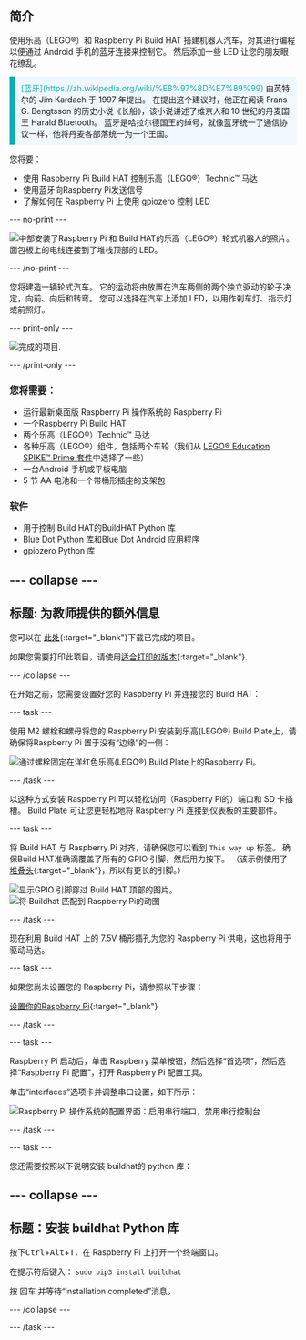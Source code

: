 ## 简介

使用乐高（LEGO®）和 Raspberry Pi Build HAT 搭建机器人汽车，对其进行编程以便通过 Android 手机的蓝牙连接来控制它。 然后添加一些 LED 让您的朋友眼花缭乱。

<p style="border-left: solid; border-width:10px; border-color: #0faeb0; background-color: aliceblue; padding: 10px;">
<span style="color: #0faeb0">[蓝牙](https://zh.wikipedia.org/wiki/%E8%97%8D%E7%89%99)</span> 由英特尔的 Jim Kardach 于 1997 年提出。 在提出这个建议时，他正在阅读 Frans G. Bengtsson 的历史小说《长船》，该小说讲述了维京人和 10 世纪的丹麦国王 Harald Bluetooth。 蓝牙是哈拉尔德国王的绰号，就像蓝牙统一了通信协议一样，他将丹麦各部落统一为一个王国。
</p>

您将要：
+ 使用 Raspberry Pi Build HAT 控制乐高（LEGO®）Technic™ 马达
+ 使用蓝牙向Raspberry Pi发送信号
+ 了解如何在 Raspberry Pi 上使用 gpiozero 控制 LED

--- no-print ---

![中部安装了Raspberry Pi 和 Build HAT的乐高（LEGO®）轮式机器人的照片。 面包板上的电线连接到了堆栈顶部的 LED。](images/lego-bot.gif)

--- /no-print ---

您将建造一辆轮式汽车。 它的运动将由放置在汽车两侧的两个独立驱动的轮子决定，向前、向后和转弯。 您可以选择在汽车上添加 LED，以用作刹车灯、指示灯或前照灯。

--- print-only ---

![完成的项目.](images/buggy.JPG)

--- /print-only ---

### 您将需要：

+ 运行最新桌面版 Raspberry Pi 操作系统的 Raspberry Pi
+ 一个Raspberry Pi Build HAT
+ 两个乐高（LEGO®）Technic™ 马达
+ 各种乐高（LEGO®）组件，包括两个车轮（我们从 [LEGO® Education SPIKE™ Prime 套件](https://education.lego.com/en-gb/product/spike-prime)中选择了一些）
+ 一台Android 手机或平板电脑
+ 5 节 AA 电池和一个带桶形插座的支架包

### 软件

+ 用于控制 Build HAT的BuildHAT Python 库
+ Blue Dot Python 库和Blue Dot Android 应用程序
+ gpiozero Python 库


--- collapse ---
---
标题: 为教师提供的额外信息
---

您可以在 [此处](https://rpf.io/p/en/bt-robot-car-go){:target="_blank"}下载已完成的项目。

如果您需要打印此项目，请使用[适合打印的版本](https://projects.raspberrypi.org/en/projects/bt-robot-car/print){:target="_blank"}.

--- /collapse ---

在开始之前，您需要设置好您的 Raspberry Pi 并连接您的 Build HAT：

--- task ---

使用 M2 螺栓和螺母将您的 Raspberry Pi 安装到乐高(LEGO®) Build Plate上，请确保将Raspberry Pi 置于没有“边缘”的一侧：

 ![通过螺栓固定在洋红色乐高(LEGO®) Build Plate上的Raspberry Pi。](images/build_11.jpg)

--- /task ---

以这种方式安装 Raspberry Pi 可以轻松访问（Raspberry Pi的）端口和 SD 卡插槽。 Build Plate 可让您更轻松地将 Raspberry Pi 连接到仪表板的主要部件。

--- task ---

将 Build HAT 与 Raspberry Pi 对齐，请确保您可以看到 `This way up` 标签。 确保Build HAT准确滴覆盖了所有的 GPIO 引脚，然后用力按下。 （该示例使用了 [堆叠头](https://www.adafruit.com/product/2223){:target="_blank"}，所以有更长的引脚。）

![显示GPIO 引脚穿过 Build HAT 顶部的图片。](images/build_15.jpg) ![将 Buildhat 匹配到 Raspberry Pi的动图](images/haton.gif)

--- /task ---

现在利用 Build HAT 上的 7.5V 桶形插孔为您的 Raspberry Pi 供电，这也将用于驱动马达。

--- task ---

如果您尚未设置您的 Raspberry Pi，请参照以下步骤：

[设置你的Raspberry Pi](https://projects.raspberrypi.org/en/projects/raspberry-pi-setting-up){:target="_blank"}

--- /task ---

--- task ---

Raspberry Pi 启动后，单击 Raspberry 菜单按钮，然后选择“首选项”，然后选择“Raspberry Pi 配置”，打开 Raspberry Pi 配置工具。

单击“interfaces”选项卡并调整串口设置，如下所示：

![Raspberry Pi 操作系统的配置界面：启用串行端口，禁用串行控制台](images/configshot.jpg)

--- /task ---

--- task ---

您还需要按照以下说明安装 buildhat的 python 库：

--- collapse ---
---
标题：安装 buildhat Python 库
---

按下<kbd>Ctrl</kbd>+<kbd>Alt</kbd>+<kbd>T</kbd>，在 Raspberry Pi 上打开一个终端窗口。

在提示符后键入： `sudo pip3 install buildhat`

按 <kbd>回车</kbd> 并等待“installation completed”消息。

--- /collapse ---

--- /task ---